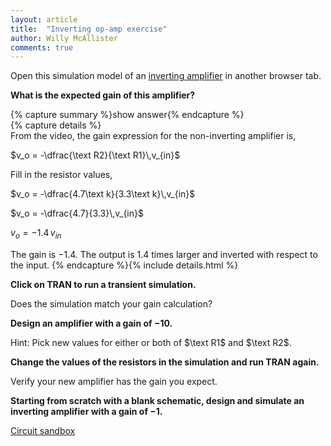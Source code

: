 ```yaml
---
layout: article
title:  "Inverting op-amp exercise"
author: Willy McAllister
comments: true
---
```


Open this simulation model of an [inverting amplifier](https://spinningnumbers.org/circuit-sandbox/index.html?value=[["o",[184,88,0],{"A":"30000","_json_":0},["2","0","vout","0"]],["r",[152,88,1],{"name":"R1","r":"3.3k","_json_":1},["2","1"]],["r",[232,56,1],{"name":"R2","r":"33k","_json_":2},["vout","2"]],["w",[184,104,168,104]],["L",[256,96,0],{"label":"vout","_json_":4},["vout"]],["v",[72,104,0],{"name":"","value":"sin(0,1,1000,0,0)","_json_":5},["1","0"]],["w",[72,104,72,88]],["g",[72,152,0],{"_json_":7},["0"]],["g",[168,104,0],{"_json_":8},["0"]],["g",[208,104,0],{"_json_":9},["0"]],["s",[72,88,0],{"color":"cyan","offset":"0","_json_":10},["1"]],["s",[256,96,0],{"color":"green","offset":"0","_json_":11},["vout"]],["w",[104,88,72,88]],["w",[184,56,176,56]],["w",[176,56,176,88]],["w",[184,88,176,88]],["w",[152,88,176,88]],["w",[232,56,240,56]],["w",[240,56,240,96]],["w",[232,96,240,96]],["w",[256,96,240,96]],["view",7.659999999999997,14.292000000000002,2.44140625,"50","10","1G",null,"100","0.009","1000"]]) in another browser tab.

**What is the expected gain of this amplifier?**

{% capture summary %}show answer{% endcapture %}  
{% capture details %}  
From the video, the gain expression for the non-inverting amplifier is,

$v_o = -\dfrac{\text R2}{\text R1}\,v_{in}$  

Fill in the resistor values,

$v_o = -\dfrac{4.7\text k}{3.3\text k}\,v_{in}$  

$v_o = -\dfrac{4.7}{3.3}\,v_{in}$  

$v_o = -1.4\,v_{in}$

The gain is $-1.4$. The output is $1.4$ times larger and inverted with respect to the input. 
{% endcapture %}{% include details.html %}

**Click on TRAN to run a transient simulation.** 

Does the simulation match your gain calculation?

**Design an amplifier with a gain of $-10$.**

Hint: Pick new values for either or both of $\text R1$ and $\text R2$.

**Change the values of the resistors in the simulation and run TRAN again.**

Verify your new amplifier has the gain you expect.

**Starting from scratch with a blank schematic, design and simulate an inverting amplifier with a gain of $-1$.**

[Circuit sandbox](https://spinningnumbers.org/circuit-sandbox/index.html)